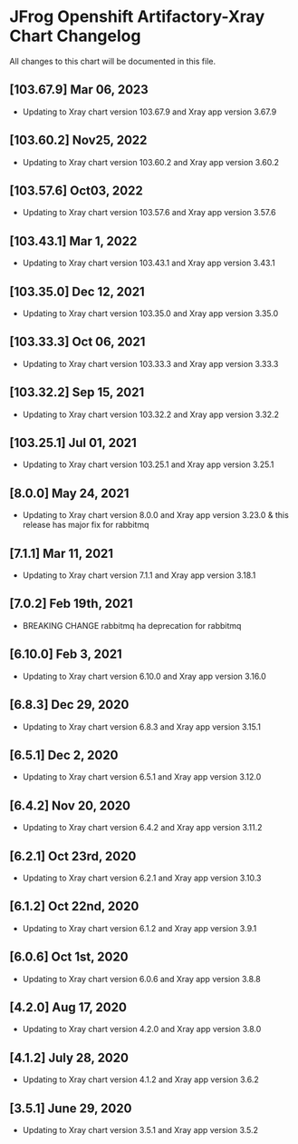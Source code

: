 # JFrog  Openshift Artifactory-Xray Chart Changelog
All changes to this chart will be documented in this file.

## [103.67.9] Mar 06, 2023
* Updating to Xray chart version 103.67.9 and Xray app version 3.67.9

## [103.60.2] Nov25, 2022
* Updating to Xray chart version 103.60.2 and Xray app version 3.60.2

## [103.57.6] Oct03, 2022
* Updating to Xray chart version 103.57.6 and Xray app version 3.57.6

## [103.43.1] Mar 1, 2022
* Updating to Xray chart version 103.43.1 and Xray app version 3.43.1

## [103.35.0] Dec 12, 2021
* Updating to Xray chart version 103.35.0 and Xray app version 3.35.0

## [103.33.3] Oct 06, 2021
* Updating to Xray chart version 103.33.3 and Xray app version 3.33.3

## [103.32.2] Sep 15, 2021
* Updating to Xray chart version 103.32.2 and Xray app version 3.32.2

## [103.25.1] Jul 01, 2021
* Updating to Xray chart version 103.25.1 and Xray app version 3.25.1

## [8.0.0] May 24, 2021
* Updating to Xray chart version 8.0.0 and Xray app version 3.23.0 & this release has major fix for rabbitmq

## [7.1.1] Mar 11, 2021
* Updating to Xray chart version 7.1.1 and Xray app version 3.18.1

## [7.0.2] Feb 19th, 2021
* BREAKING CHANGE rabbitmq ha deprecation for rabbitmq

## [6.10.0] Feb 3, 2021
* Updating to Xray chart version 6.10.0 and Xray app version 3.16.0

## [6.8.3] Dec 29, 2020
* Updating to Xray chart version 6.8.3 and Xray app version 3.15.1

## [6.5.1] Dec 2, 2020
* Updating to Xray chart version 6.5.1 and Xray app version 3.12.0

## [6.4.2] Nov 20, 2020
* Updating to Xray chart version 6.4.2 and Xray app version 3.11.2

## [6.2.1] Oct 23rd, 2020
* Updating to Xray chart version 6.2.1 and Xray app version 3.10.3

## [6.1.2] Oct 22nd, 2020
* Updating to Xray chart version 6.1.2 and Xray app version 3.9.1

## [6.0.6] Oct 1st, 2020
* Updating to Xray chart version 6.0.6 and Xray app version 3.8.8

## [4.2.0] Aug 17, 2020
* Updating to Xray chart version 4.2.0 and Xray app version 3.8.0

## [4.1.2] July 28, 2020
* Updating to Xray chart version 4.1.2 and Xray app version 3.6.2

## [3.5.1] June 29, 2020
* Updating to Xray chart version 3.5.1 and Xray app version 3.5.2
